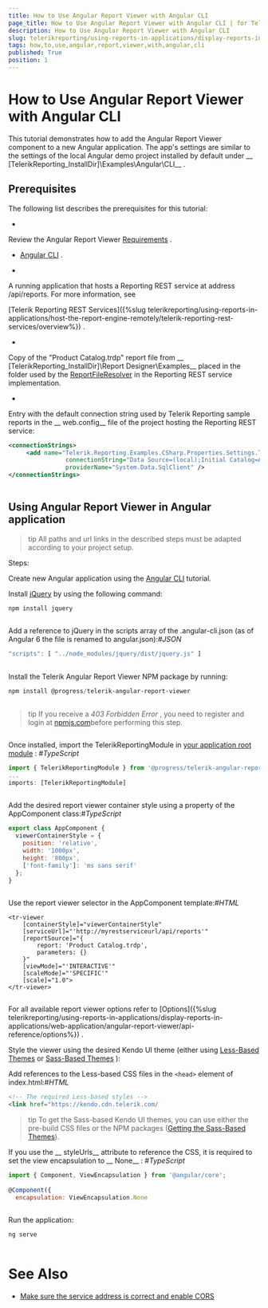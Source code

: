 ```yaml
---
title: How to Use Angular Report Viewer with Angular CLI
page_title: How to Use Angular Report Viewer with Angular CLI | for Telerik Reporting Documentation
description: How to Use Angular Report Viewer with Angular CLI
slug: telerikreporting/using-reports-in-applications/display-reports-in-applications/web-application/angular-report-viewer/how-to-use-angular-report-viewer-with-angular-cli
tags: how,to,use,angular,report,viewer,with,angular,cli
published: True
position: 1
---
```


# How to Use Angular Report Viewer with Angular CLI




This tutorial demonstrates how to add the Angular Report Viewer component to a
        new Angular application. The app's settings are similar to the settings of the local Angular demo project
        installed by default under __
[TelerikReporting_InstallDir]\Examples\Angular\CLI__
.
      

## Prerequisites


The following list describes the prerequisites for this tutorial:
        

* 
Review the Angular Report Viewer [
Requirements](e05255e3-dbe4-41b1-8d08-6de0fed3868c#Requirements)
.
            

* [
Angular CLI](
https://cli.angular.io/)
.
            

* 
A running application that hosts a Reporting REST service at address /api/reports. For more information, see
              
[Telerik Reporting REST Services]({%slug telerikreporting/using-reports-in-applications/host-the-report-engine-remotely/telerik-reporting-rest-services/overview%})
.
            

* 
Copy of the "Product Catalog.trdp" report file from __
[TelerikReporting_InstallDir]\Report Designer\Examples__
              placed in the folder used by the 
[ReportFileResolver](/reporting/api/Telerik.Reporting.Services.WebApi.ReportFileResolver)
              in the Reporting REST service implementation.
            

* 
Entry with the default connection string used by Telerik Reporting sample reports in the __
web.config__
 file
              of the project hosting the Reporting REST service:
            

	
````xml
<connectionStrings>
	 <add name="Telerik.Reporting.Examples.CSharp.Properties.Settings.TelerikConnectionString"
	            connectionString="Data Source=(local);Initial Catalog=AdventureWorks;Integrated Security=SSPI"
	            providerName="System.Data.SqlClient" />
</connectionStrings>
								
````



## Using Angular Report Viewer in Angular application

>tip All paths and url links in the described steps must be adapted according            to your project setup.          

Steps:


Create new Angular application using the [
Angular CLI](
https://cli.angular.io/)
 tutorial.
                


Install [
jQuery](
https://www.npmjs.com/package/jquery)
 by using the following command:
                

	
````powershell
npm install jquery
				
````




Add a reference to jQuery in the scripts array of the .angular-cli.json (as of Angular 6 the file is renamed to angular.json):#_JSON_

	
````js
"scripts": [ "../node_modules/jquery/dist/jquery.js" ]
				
````




Install the Telerik Angular Report Viewer NPM package by running:
                

	
````powershell
npm install @progress/telerik-angular-report-viewer
				
````



>tip If you receive a  *403 Forbidden Error* , you need to register and login at                    [npmjs.com](https://www.npmjs.com/)before performing this step.                  

	
````powershellnpm login --registry=https://registry.npmjs.org --scope=@progress 				
````





Once installed, import the TelerikReportingModule in [
your application root module](
https://angular.io/docs/ts/latest/guide/ngmodule.html#!#angular-modularity)
:
                #_TypeScript_

	
````js
import { TelerikReportingModule } from '@progress/telerik-angular-report-viewer';
...
imports: [TelerikReportingModule]
				
````




Add the desired report viewer container style using a property of the AppComponent class:#_TypeScript_

	
````js
export class AppComponent {
  viewerContainerStyle = {
    position: 'relative',
    width: '1000px',
    height: '800px',
    ['font-family']: 'ms sans serif'
  };
}
				
````




Use the report viewer selector in the AppComponent template:#_HTML_

	
````
<tr-viewer 
    [containerStyle]="viewerContainerStyle"
    [serviceUrl]="'http://myrestserviceurl/api/reports'"
    [reportSource]="{
        report: 'Product Catalog.trdp',
        parameters: {}
    }"
    [viewMode]="'INTERACTIVE'"
    [scaleMode]="'SPECIFIC'"
    [scale]="1.0">
</tr-viewer>
				
````




For all available report viewer options refer to 
[Options]({%slug telerikreporting/using-reports-in-applications/display-reports-in-applications/web-application/angular-report-viewer/api-reference/options%})
.
                


Style the viewer using the desired Kendo UI theme (еither using [
Less-Based Themes](
http://docs.telerik.com/kendo-ui/styles-and-layout/appearance-styling)
 or [
Sass-Based Themes](
http://docs.telerik.com/kendo-ui/styles-and-layout/sass-themes)
):
                


Add references to the Less-based CSS files in the ```<head>``` element of index.html:#_HTML_

	
````html
<!-- The required Less-based styles -->                  
<link href="https://kendo.cdn.telerik.com/
````



>tip To get the Sass-based Kendo UI themes, you can use either the pre-build CSS files or the NPM packages ([Getting the Sass-Based Themes](http://docs.telerik.com/kendo-ui/styles-and-layout/sass-themes#getting-the-themes)).                  



If you use the __
styleUrls__
 attribute to reference the CSS, it is required to set
                  the view encapsulation to __
None__
:
                #_TypeScript_

	
````js
import { Component, ViewEncapsulation } from '@angular/core';
 
@Component({
  encapsulation: ViewEncapsulation.None
				
````




Run the application:

	
````powershell
ng serve
				
````



# See Also


 * [
Make sure the service address is correct and enable CORS](
https://docs.telerik.com/reporting/knowledge-base/cannot-access-the-reporting-rest-service)
